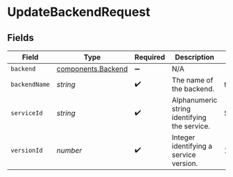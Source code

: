 # UpdateBackendRequest


## Fields

| Field                                                | Type                                                 | Required                                             | Description                                          | Example                                              |
| ---------------------------------------------------- | ---------------------------------------------------- | ---------------------------------------------------- | ---------------------------------------------------- | ---------------------------------------------------- |
| `backend`                                            | [components.Backend](../../models/shared/backend.md) | :heavy_minus_sign:                                   | N/A                                                  |                                                      |
| `backendName`                                        | *string*                                             | :heavy_check_mark:                                   | The name of the backend.                             | test-backend                                         |
| `serviceId`                                          | *string*                                             | :heavy_check_mark:                                   | Alphanumeric string identifying the service.         | SU1Z0isxPaozGVKXdv0eY                                |
| `versionId`                                          | *number*                                             | :heavy_check_mark:                                   | Integer identifying a service version.               | 1                                                    |